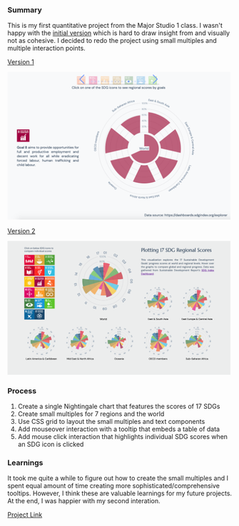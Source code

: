 ### Summary

This is my first quantitative project from the Major Studio 1 class. I wasn't happy with the [initial version](https://muons.com/msdv-major-studio-1/01_quantitative_project/v1) which is hard to draw insight from and visually not as cohesive. I decided to redo the project using small multiples and multiple interaction points.

[Version 1](https://muons.com/msdv-major-studio-1/01_quantitative_project/v1)

<img src="../assets/v1.png" width="500" alt="Version 1">

[Version 2](https://muons.com/msdv-major-studio-1/01_quantitative_project/v2)

<img src="../assets/v2.png" width="500" alt="Version 2">

### Process

1. Create a single Nightingale chart that features the scores of 17 SDGs
2. Create small multiples for 7 regions and the world
3. Use CSS grid to layout the small multiples and text components
4. Add mouseover interaction with a tooltip that embeds a table of data
5. Add mouse click interaction that highlights individual SDG scores when an SDG icon is clicked

### Learnings

It took me quite a while to figure out how to create the small multiples and I spent equal amount of time creating more sophisticated/comprehensive tooltips. However, I think these are valuable learnings for my future projects. At the end, I was happier with my second interation.

[Project Link](https://muons.com/msdv-major-studio-1/01_quantitative_project/v2)
